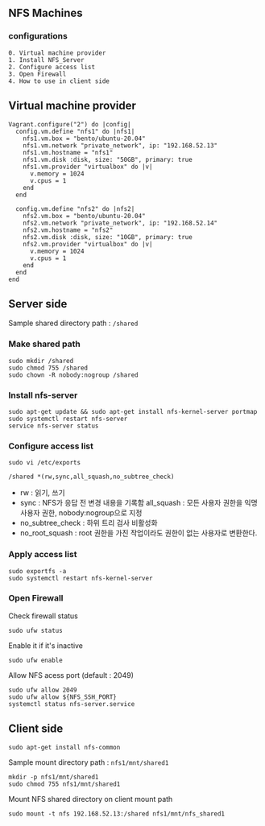## NFS Machines

### configurations
```
0. Virtual machine provider
1. Install NFS_Server 
2. Configure access list
3. Open Firewall
4. How to use in client side
```

## Virtual machine provider
```
Vagrant.configure("2") do |config|
  config.vm.define "nfs1" do |nfs1|
    nfs1.vm.box = "bento/ubuntu-20.04"
    nfs1.vm.network "private_network", ip: "192.168.52.13"
    nfs1.vm.hostname = "nfs1"
    nfs1.vm.disk :disk, size: "50GB", primary: true
    nfs1.vm.provider "virtualbox" do |v|
      v.memory = 1024
      v.cpus = 1
    end
  end

  config.vm.define "nfs2" do |nfs2|
    nfs2.vm.box = "bento/ubuntu-20.04"
    nfs2.vm.network "private_network", ip: "192.168.52.14"
    nfs2.vm.hostname = "nfs2"
    nfs2.vm.disk :disk, size: "10GB", primary: true
    nfs2.vm.provider "virtualbox" do |v|
      v.memory = 1024
      v.cpus = 1
    end
  end
end
```

## Server side

Sample shared directory path : `/shared` 

### Make shared path
```
sudo mkdir /shared
sudo chmod 755 /shared
sudo chown -R nobody:nogroup /shared
```

### Install nfs-server

````
sudo apt-get update && sudo apt-get install nfs-kernel-server portmap
sudo systemctl restart nfs-server
service nfs-server status
````

### Configure access list
`sudo vi /etc/exports`

```
/shared *(rw,sync,all_squash,no_subtree_check)
```
- rw : 읽기, 쓰기   
- sync : NFS가 응답 전 변경 내용을 기록함
  all_squash : 모든 사용자 권한을 익명 사용자 권한, nobody:nogroup으로 지정
- no_subtree_check : 하위 트리 검사 비활성화
- no_root_squash : root 권한을 가진 작업이라도 권한이 없는 사용자로 변환한다.

### Apply access list

```
sudo exportfs -a
sudo systemctl restart nfs-kernel-server
```

### Open Firewall

Check firewall status 

```
sudo ufw status
```

Enable it if it's inactive

```
sudo ufw enable
```

Allow NFS acess port (default : 2049)
```
sudo ufw allow 2049
sudo ufw allow ${NFS_SSH_PORT}
systemctl status nfs-server.service
```

## Client side

```
sudo apt-get install nfs-common
```

Sample mount directory path : `nfs1/mnt/shared1`

```
mkdir -p nfs1/mnt/shared1
sudo chmod 755 nfs1/mnt/shared1
```

Mount NFS shared directory on client mount path
```
sudo mount -t nfs 192.168.52.13:/shared nfs1/mnt/nfs_shared1
```
